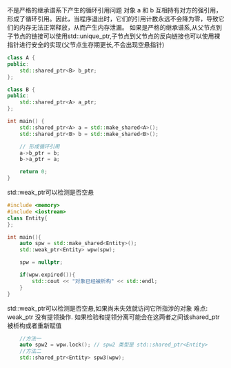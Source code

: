 不是严格的继承谱系下产生的循环引用问题
对象 a 和 b 互相持有对方的强引用，形成了循环引用。因此，当程序退出时，它们的引用计数永远不会降为零，导致它们的内存无法正常释放，从而产生内存泄漏。
如果是严格的继承谱系,从父节点到子节点的链接可以使用std::unique_ptr,子节点到父节点的反向链接也可以使用裸指针进行安全的实现(父节点生存期更长,不会出现空悬指针)
```cpp
class A {
public:
    std::shared_ptr<B> b_ptr;
};

class B {
public:
    std::shared_ptr<A> a_ptr;
};

int main() {
    std::shared_ptr<A> a = std::make_shared<A>();
    std::shared_ptr<B> b = std::make_shared<B>();

    // 形成循环引用
    a->b_ptr = b;
    b->a_ptr = a;

    return 0;
}
```

std::weak_ptr可以检测是否空悬
```cpp
#include <memory>
#include <iostream>
class Entity{
};

int main(){
    auto spw = std::make_shared<Entity>();
    std::weak_ptr<Entity> wpw(spw);

    spw = nullptr;

    if(wpw.expired()){
        std::cout << "对象已经被析构" << std::endl;
    }
}
```
std::weak_ptr可以检测是否空悬,如果尚未失效就访问它所指涉的对象
难点: weak_ptr 没有提领操作. 如果检验和提领分离可能会在这两者之间该shared_ptr被析构或者重新赋值

```cpp
    //方法一
    auto spw2 = wpw.lock(); // spw2 类型是 std::shared_ptr<Entity>
    //方法二
    std::shared_ptr<Entity> spw3(wpw);
```
